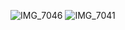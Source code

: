 ![IMG_7046](https://github.com/user-attachments/assets/2b760ed9-83fc-468c-ac93-771f388f4ac5)
![IMG_7041](https://github.com/user-attachments/assets/5e919a54-eab4-4453-9238-c72d34fd2b68)

